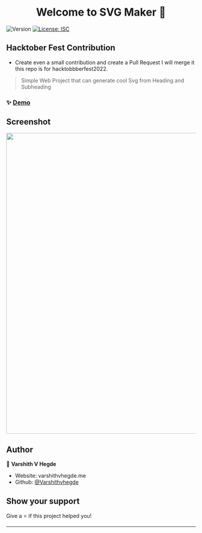 <h1 align="center">Welcome to SVG Maker 👋</h1>
<p>
  <img alt="Version" src="https://img.shields.io/badge/version-1.0.0-blue.svg?cacheSeconds=2592000" />
  <a href="#" target="_blank">
    <img alt="License: ISC" src="https://img.shields.io/badge/License-ISC-yellow.svg" />
  </a>
</p>

## Hacktober Fest Contribution
- Create even a small contribution and create a Pull Request I will merge it this repo is for hacktobbberfest2022.

> Simple Web Project that can generate cool Svg from Heading and Subheading

### ✨ [Demo](https://varshithvhegde.me/svgmaker/)

## Screenshot  
<img src="https://user-images.githubusercontent.com/80502833/183860529-0e7e8fbb-3370-41d2-86d8-edaa81ce2017.png" width=800px/>

## Author

👤 **Varshith V Hegde**

* Website: varshithvhegde.me
* Github: [@Varshithvhegde](https://github.com/Varshithvhegde)
## Show your support

Give a ⭐️ if this project helped you!

***

